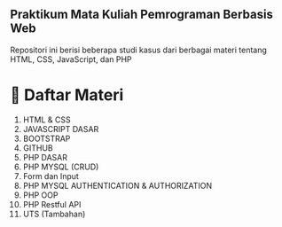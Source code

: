 ## Praktikum Mata Kuliah Pemrograman Berbasis Web

Repositori ini berisi beberapa studi kasus dari berbagai materi tentang HTML, CSS, JavaScript, dan PHP

# 📌 Daftar Materi

1. HTML & CSS
2. JAVASCRIPT DASAR
3. BOOTSTRAP
4. GITHUB
5. PHP DASAR
6. PHP MYSQL (CRUD)
7. Form dan Input
8. PHP MYSQL AUTHENTICATION & AUTHORIZATION
9. PHP OOP
10. PHP Restful API
11. UTS (Tambahan)
